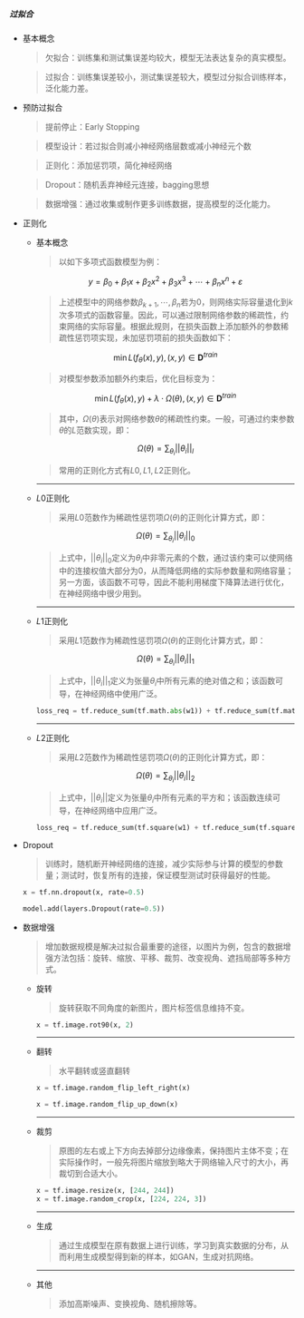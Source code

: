 ##### 过拟合

+ 基本概念

  > 欠拟合：训练集和测试集误差均较大，模型无法表达复杂的真实模型。

  > 过拟合：训练集误差较小，测试集误差较大，模型过分拟合训练样本，泛化能力差。

+ 预防过拟合

  > 提前停止：Early Stopping

  > 模型设计：若过拟合则减小神经网络层数或减小神经元个数

  > 正则化：添加惩罚项，简化神经网络

  > Dropout：随机丢弃神经元连接，bagging思想

  > 数据增强：通过收集或制作更多训练数据，提高模型的泛化能力。

+ 正则化

  + 基本概念

    > 以如下多项式函数模型为例：

    $$
    y = \beta_0 + \beta_1x + \beta_2x^2 + \beta_3x^3 + \cdots + \beta_nx^n + \varepsilon \tag{1}
    $$

    > 上述模型中的网络参数$\beta_{k+1},\cdots,\beta_n$若为0，则网络实际容量退化到$k$次多项式的函数容量。因此，可以通过限制网络参数的稀疏性，约束网络的实际容量。根据此规则，在损失函数上添加额外的参数稀疏性惩罚项实现，未加惩罚项前的损失函数如下：
    
    $$
    \operatorname{min} L(f_{\theta}(x), y), (x, y)\in \boldsymbol{D}^{train} \tag{2}
    $$
    
    > 对模型参数添加额外约束后，优化目标变为：
    
    $$
    \operatorname{min}L(f_{\theta}(x), y) + \lambda \cdot \Omega(\theta),(x, y) \in \boldsymbol{D}^{train} \tag{3}
    $$
    
    > 其中，$\Omega(\theta)$表示对网络参数$\theta$的稀疏性约束。一般，可通过约束参数$\theta$的$L$范数实现，即：
    
    $$
    \Omega(\theta) = \sum_{\theta_i}||\theta_i||_l \tag{4}
    $$
    
    > 常用的正则化方式有$L0,L1,L2$正则化。
    
    ---
    
  + $L0$正则化
  
    > 采用$L0$范数作为稀疏性惩罚项$\Omega(\theta)$的正则化计算方式，即：
  
    $$
    \Omega(\theta) = \sum_{\theta_i}||\theta_i||_0 \tag{5}
    $$
  
    > 上式中，$||\theta_i||_0$定义为$\theta_i$中非零元素的个数，通过该约束可以使网络中的连接权值大部分为0，从而降低网络的实际参数量和网络容量；另一方面，该函数不可导，因此不能利用梯度下降算法进行优化，在神经网络中很少用到。
  
    ---
  
  + $L1$正则化
  
    > 采用$L1$范数作为稀疏性惩罚项$\Omega(\theta)$的正则化计算方式，即：
  
    $$
    \Omega(\theta) = \sum_{\theta_i}||\theta_i||_1 \tag{6}
    $$
  
    > 上式中，$||\theta_i||_1$定义为张量$\theta_i$中所有元素的绝对值之和；该函数可导，在神经网络中使用广泛。
  
    ```python
    loss_req = tf.reduce_sum(tf.math.abs(w1)) + tf.reduce_sum(tf.math.abs(w2))
    ```
  
    ---
  
  + $L2$正则化
  
    > 采用$L2$范数作为稀疏性惩罚项$\Omega(\theta)$的正则化计算方式，即：
    
    $$
    \Omega(\theta) = \sum_{\theta_i}||\theta_i||_2 \tag{7}
    $$
    
    > 上式中，$||\theta_i||$定义为张量$\theta_i$中所有元素的平方和；该函数连续可导，在神经网络中应用广泛。
    
    ```python
    loss_req = tf.reduce_sum(tf.square(w1) + tf.reduce_sum(tf.square(w2)))
    ```
  
+ Dropout

  > 训练时，随机断开神经网络的连接，减少实际参与计算的模型的参数量；测试时，恢复所有的连接，保证模型测试时获得最好的性能。

  ```python
  x = tf.nn.dropout(x, rate=0.5)
  
  model.add(layers.Dropout(rate=0.5))
  ```

+ 数据增强

  > 增加数据规模是解决过拟合最重要的途径，以图片为例，包含的数据增强方法包括：旋转、缩放、平移、裁剪、改变视角、遮挡局部等多种方式。

  + 旋转

    > 旋转获取不同角度的新图片，图片标签信息维持不变。

    ```python
    x = tf.image.rot90(x, 2)
    ```

    ---

  + 翻转

    > 水平翻转或竖直翻转

    ```python
    x = tf.image.random_flip_left_right(x)
    
    x = tf.image.random_flip_up_down(x)
    ```

    ---

  + 裁剪

    > 原图的左右或上下方向去掉部分边缘像素，保持图片主体不变；在实际操作时，一般先将图片缩放到略大于网络输入尺寸的大小，再裁切到合适大小。

    ```python
    x = tf.image.resize(x, [244, 244])
    x = tf.image.random_crop(x, [224, 224, 3])
    ```

    ---

  + 生成

    > 通过生成模型在原有数据上进行训练，学习到真实数据的分布，从而利用生成模型得到新的样本，如GAN，生成对抗网络。

    ---

  + 其他

    > 添加高斯噪声、变换视角、随机擦除等。
